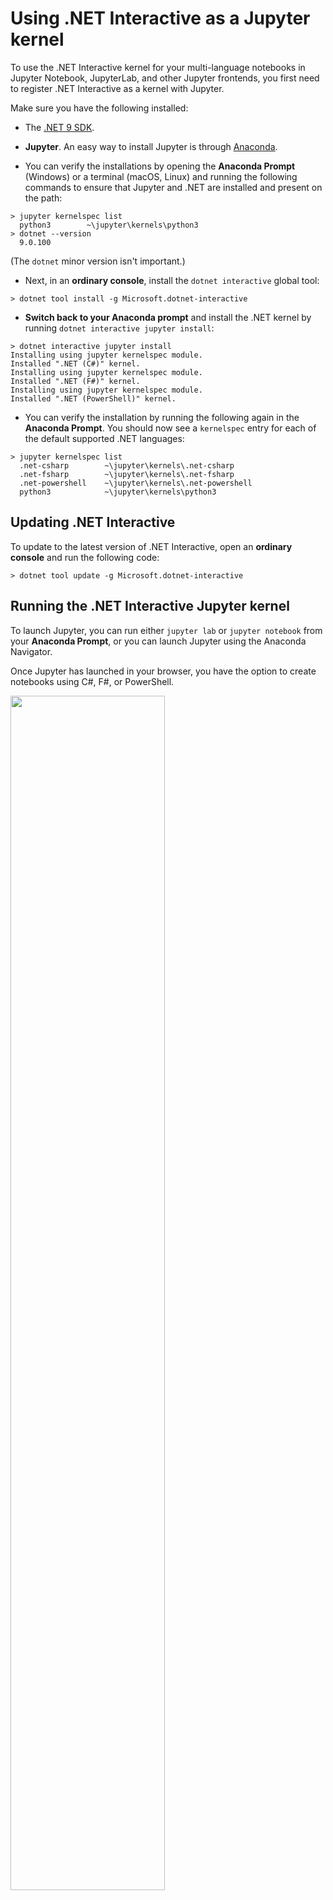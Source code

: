 # Using .NET Interactive as a Jupyter kernel

To use the .NET Interactive kernel for your multi-language notebooks in Jupyter Notebook, JupyterLab, and other Jupyter frontends, you first need to register .NET Interactive as a kernel with Jupyter.

Make sure you have the following installed:

* The [.NET 9 SDK](https://dotnet.microsoft.com/en-us/download).
* **Jupyter**. An easy way to install Jupyter is through [Anaconda](https://www.anaconda.com/distribution).

* You can verify the installations by opening the **Anaconda Prompt** (Windows) or a terminal (macOS, Linux) and running the following commands to ensure that Jupyter and .NET are installed and present on the path:

```console
> jupyter kernelspec list
  python3        ~\jupyter\kernels\python3
> dotnet --version
  9.0.100
```

(The `dotnet` minor version isn't important.)

* Next, in an **ordinary console**, install the `dotnet interactive` global tool:

```console
> dotnet tool install -g Microsoft.dotnet-interactive
```

* **Switch back to your Anaconda prompt** and install the .NET kernel by running `dotnet interactive jupyter install`:

```console
> dotnet interactive jupyter install
Installing using jupyter kernelspec module.
Installed ".NET (C#)" kernel.
Installing using jupyter kernelspec module.
Installed ".NET (F#)" kernel.
Installing using jupyter kernelspec module.
Installed ".NET (PowerShell)" kernel.
```
    
* You can verify the installation by running the following again in the **Anaconda Prompt**. You should now see a `kernelspec` entry for each of the default supported .NET languages:

```console
> jupyter kernelspec list
  .net-csharp        ~\jupyter\kernels\.net-csharp
  .net-fsharp        ~\jupyter\kernels\.net-fsharp
  .net-powershell    ~\jupyter\kernels\.net-powershell
  python3            ~\jupyter\kernels\python3
```

## Updating .NET Interactive

To update to the latest version of .NET Interactive, open an **ordinary console** and run the following code: 

```console
> dotnet tool update -g Microsoft.dotnet-interactive
```

## Running the .NET Interactive Jupyter kernel

To launch Jupyter, you can run either `jupyter lab` or `jupyter notebook` from your **Anaconda Prompt**, or you can launch Jupyter using the Anaconda Navigator.

Once Jupyter has launched in your browser, you have the option to create notebooks using C#, F#, or PowerShell.

<img src = "https://user-images.githubusercontent.com/547415/78056370-ddd0cc00-7339-11ea-9379-c40f8b5c1ae5.png" width = "70%">
